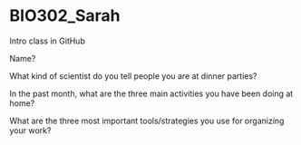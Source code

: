 # BIO302_Sarah
Intro class in GitHub

Name?


What kind of scientist do you tell people you are at dinner parties?


In the past month, what are the three main activities you have been doing at home?


What are the three most important tools/strategies you use for organizing your work?

